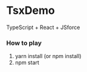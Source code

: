 # TsxDemo
TypeScript + React + JSforce

### How to play

1. yarn install (or npm install)
2. npm start

